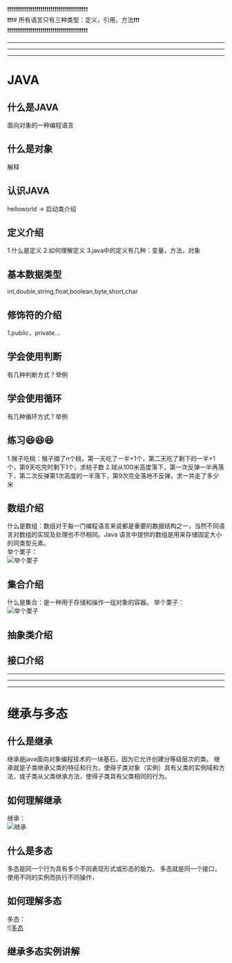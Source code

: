 :exclamation::exclamation::exclamation::exclamation::exclamation::exclamation::exclamation::exclamation::exclamation::exclamation::exclamation::exclamation::exclamation::exclamation::exclamation::exclamation::exclamation::exclamation::exclamation::exclamation::exclamation::exclamation::exclamation::exclamation::exclamation::exclamation::exclamation::exclamation::exclamation::exclamation::exclamation::exclamation::exclamation::exclamation::exclamation::exclamation::exclamation::exclamation::exclamation::exclamation::exclamation:<br/>
:exclamation::exclamation::exclamation:# 所有语言只有三种类型：定义，引用，方法:exclamation::exclamation::exclamation:<br/>
:exclamation::exclamation::exclamation::exclamation::exclamation::exclamation::exclamation::exclamation::exclamation::exclamation::exclamation::exclamation::exclamation::exclamation::exclamation::exclamation::exclamation::exclamation::exclamation::exclamation::exclamation::exclamation::exclamation::exclamation::exclamation::exclamation::exclamation::exclamation::exclamation::exclamation::exclamation::exclamation::exclamation::exclamation::exclamation::exclamation::exclamation::exclamation::exclamation::exclamation::exclamation:<br/>

***
***
***

# JAVA
## 什么是JAVA
  面向对象的一种编程语言

## 什么是对象
  解释

## 认识JAVA
  helloworld → 启动类介绍

## 定义介绍
  1.什么是定义
  2.如何理解定义
  3.java中的定义有几种：变量，方法，対象

## 基本数据类型
  int,double,string,float,boolean,byte,short,char

## 修饰符的介绍
  1.public，private...

## 学会使用判断
  有几种判断方式？举例

## 学会使用循环
  有几种循环方式？举例

## 练习:laughing::laughing::laughing:
  1.猴子吃桃：猴子摘了n个桃，第一天吃了一半+1个，第二天吃了剩下的一半+1个，第9天吃完时剩下1个，求桃子数
  2.球从100米高度落下，第一次反弹一半再落下，第二次反弹第1次高度的一半落下，第9次完全落地不反弹，求一共走了多少米

## 数组介绍
  什么是数组：数组对于每一门编程语言来说都是重要的数据结构之一，当然不同语言对数组的实现及处理也不尽相同。Java 语言中提供的数组是用来存储固定大小的同类型元素。<br/>
  举个栗子：<br/>
  ![举个栗子](https://img.ixintu.com/download/jpg/202001/2e6ec91cbd78b42e39ae3e92556b99d4.jpg!con)

## 集合介绍
  什么是集合：是一种用于存储和操作一组对象的容器。
  举个栗子：<br/>
  ![举个栗子](https://img.ixintu.com/download/jpg/202001/2e6ec91cbd78b42e39ae3e92556b99d4.jpg!con)

## 抽象类介绍

## 接口介绍




***
***
***

# 继承与多态
## 什么是继承
  继承是java面向对象编程技术的一块基石，因为它允许创建分等级层次的类。
  继承就是子类继承父类的特征和行为，使得子类对象（实例）具有父类的实例域和方法，或子类从父类继承方法，使得子类具有父类相同的行为。

## 如何理解继承
  继承：<br/>
  ![[继承](https://images.maxlaw.cn/uploadpic/11956/2022012160907397.jpg)](https://img0.baidu.com/it/u=2237485442,3138627447&fm=253&fmt=auto&app=120&f=JPEG?w=600&h=480)

## 什么是多态
  多态是同一个行为具有多个不同表现形式或形态的能力。
  多态就是同一个接口，使用不同的实例而执行不同操作，

## 如何理解多态
  多态：<br/>
  ![[多态](https://img0.baidu.com/it/u=3463477648,1922037857&fm=253&fmt=auto&app=138&f=JPEG?w=500&h=237)

## 继承多态实例讲解


